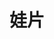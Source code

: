 ---
title: 娃片
description: BJD摄影，胶片和数码
image: 

# Badge style
style:
    background: "#2a9d8f"
    color: "#fff"
---